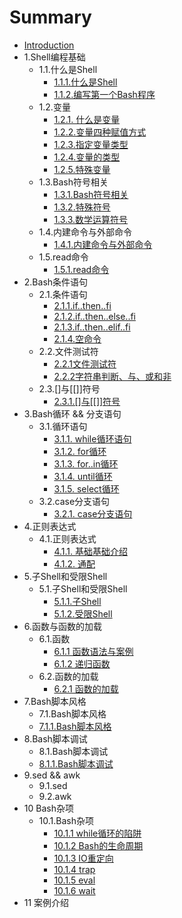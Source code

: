 # Summary

* [Introduction](README.md)
* 1.Shell编程基础
  * 1.1.什么是Shell
    * [1.1.1.什么是Shell](chapter1.1/CHAPTER1.md)
    * [1.1.2.编写第一个Bash程序](chapter1.1/CHAPTER2.md)
  * 1.2.变量
    * [1.2.1. 什么是变量](chapter1.2/CHAPTER1.md)
    * [1.2.2.变量四种赋值方式](chapter1.2/CHAPTER2.md)
    * [1.2.3.指定变量类型](chapter1.2/CHAPTER3.md)
    * [1.2.4.变量的类型](chapter1.2/CHAPTER4.md)
    * [1.2.5.特殊变量](chapter1.2/CHAPTER5.md)
  * 1.3.Bash符号相关
    * [1.3.1.Bash符号相关](chapter1.3/CHAPTER1.md)
    * [1.3.2.特殊符号](chapter1.3/CHAPTER3.md)
    * [1.3.3.数学运算符号](chapter1.3/CHAPTER2.md)
  * 1.4.内建命令与外部命令
    * [1.4.1.内建命令与外部命令](chapter1.4/CHAPTER1.md)
  * 1.5.read命令
    * [1.5.1.read命令](chapter1.5/CHAPTER1.md)
* 2.Bash条件语句
  * 2.1.条件语句
    * [2.1.1.if..then..fi](chapter2.1/CHAPTER1.md)
    * [2.1.2.if..then..else..fi](chapter2.1/CHAPTER2.md)
    * [2.1.3.if..then..elif..fi](chapter2.1/CHAPTER3.md)
    * [2.1.4.空命令](chapter2.1/CHAPTER8.md)
  * 2.2.文件测试符
    * [2.2.1文件测试符](chapter2.1/CHAPTER4.md)
    * [2.2.2字符串判断、与、或和非](chapter2.1/CHAPTER5.md)
  * 2.3.\[\]与\[\[\]\]符号
    * [2.3.1.\[\]与\[\[\]\]符号](chapter2.1/CHAPTER6.md)
* 3.Bash循环 && 分支语句
  * 3.1.循环语句
    * [3.1.1. while循环语句](chapter3.1/CHAPTER1.md)
    * [3.1.2. for循环](chapter3.1/CHAPTER2.md)
    * [3.1.3. for..in循环](chapter3.1/CHAPTER3.md)
    * [3.1.4. until循环](chapter3.1/CHAPTER5.md)
    * [3.1.5. select循环](chapter3.1/CHAPTER4.md)
  * 3.2.case分支语句
    * [3.2.1. case分支语句](chapter3.2/CHAPTER1.md)
* 4.正则表达式
  * 4.1.正则表达式
    * [4.1.1. 基础基础介绍](chapter4.1/CHAPTER1.md)
    * [4.1.2. 通配](chapter4.1/CHAPTER2.md)
* 5.子Shell和受限Shell
  * 5.1.子Shell和受限Shell
    * [5.1.1.子Shell](chapter5.1/CHAPTER1.md)
    * [5.1.2.受限Shell](chapter5.1/CHAPTER2.md)
* 6.函数与函数的加载
  * 6.1.函数
    * [6.1.1 函数语法与案例](chapter6.1/CHAPTER1.md)
    * [6.1.2 递归函数](chapter6.1/CHAPTER2.md)
  * 6.2.函数的加载
    * [6.2.1 函数的加载](chapter6.2/CHAPTER1.md)
* 7.Bash脚本风格
  * 7.1.Bash脚本风格
  * [7.1.1.Bash脚本风格](chapter7.1/CHAPTER1.md)
* 8.Bash脚本调试
  * 8.1.Bash脚本调试
  * [8.1.1.Bash脚本调试](chapter8.1/CHAPTER1.md)
* 9.sed && awk
  * 9.1.sed
  * 9.2.awk
* 10 Bash杂项
  * 10.1.Bash杂项
    * [10.1.1 while循环的陷阱](chapter10.1/CHAPTER1.md)
    * [10.1.2 Bash的生命周期](chapter10.1/CHAPTER2.md)
    * [10.1.3 IO重定向](chapter10.1/CHAPTER3.md)
    * [10.1.4 trap](chapter10.1/CHAPTER4.md)
    * [10.1.5 eval](chapter10.1/CHAPTER5.md)
    * [10.1.6 wait](chapter10.1/CHAPTER6.md)
* 11 案例介绍

